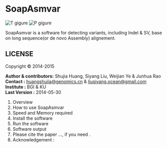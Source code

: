 SoapAsmvar
==========
![T gigure](http://img01.36krcnd.com/thumbs/w_720/h_480/wp-content/uploads/2011/11/github-profile1.png)
![P gigure](http://g.hiphotos.baidu.com/image/w%3D2048%3Bq%3D90/sign=6ec25e1fc1fdfc03e578e4b8e007bce5/7acb0a46f21fbe09cd5d6bf569600c338644add4.jpg)

SoapAsmvar is a software for detecting variants, including Indel & SV, base on long sequence(or de novo Assembly) alignement.

LICENSE 
--------
Copyright &copy; 2014-2015

__Author & contributors:__ Shujia Huang, Siyang Liu, Weijian Ye & Junhua Rao   <br/>
__Contact              :__ huangshujia@genomics.cn & liusiyang.ocean@gmail.com <br/>
__Institute            :__ BGI & KU                                            <br/>
__Last Version         :__ 2014-05-30                                          <br/>

1. Overview
2. How to use SoapAsmvar
3. Speed and Memory required
4. Install the software
5. Run the software
6. Software output 
7. Please cite the paper ..., if you need .
8. Acknowledgement :

